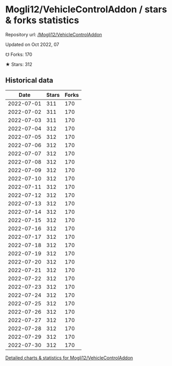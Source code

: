 # Mogli12/VehicleControlAddon / stars & forks statistics

Repository url: [/Mogli12/VehicleControlAddon](https://github.com/Mogli12/VehicleControlAddon)

Updated on Oct 2022, 07

☋ Forks: 170

★ Stars: 312

## Historical data
| Date | Stars | Forks |
|------|-------|-------|
| 2022-07-01 | 311 | 170 | 
| 2022-07-02 | 311 | 170 | 
| 2022-07-03 | 311 | 170 | 
| 2022-07-04 | 312 | 170 | 
| 2022-07-05 | 312 | 170 | 
| 2022-07-06 | 312 | 170 | 
| 2022-07-07 | 312 | 170 | 
| 2022-07-08 | 312 | 170 | 
| 2022-07-09 | 312 | 170 | 
| 2022-07-10 | 312 | 170 | 
| 2022-07-11 | 312 | 170 | 
| 2022-07-12 | 312 | 170 | 
| 2022-07-13 | 312 | 170 | 
| 2022-07-14 | 312 | 170 | 
| 2022-07-15 | 312 | 170 | 
| 2022-07-16 | 312 | 170 | 
| 2022-07-17 | 312 | 170 | 
| 2022-07-18 | 312 | 170 | 
| 2022-07-19 | 312 | 170 | 
| 2022-07-20 | 312 | 170 | 
| 2022-07-21 | 312 | 170 | 
| 2022-07-22 | 312 | 170 | 
| 2022-07-23 | 312 | 170 | 
| 2022-07-24 | 312 | 170 | 
| 2022-07-25 | 312 | 170 | 
| 2022-07-26 | 312 | 170 | 
| 2022-07-27 | 312 | 170 | 
| 2022-07-28 | 312 | 170 | 
| 2022-07-29 | 312 | 170 | 
| 2022-07-30 | 312 | 170 | 


[Detailed charts & statistics for Mogli12/VehicleControlAddon](https://reviewgithub.com/rep/Mogli12/VehicleControlAddon)
